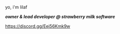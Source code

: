 yo, i'm lilaf

***owner & lead developer
@ strawberry milk software***

https://discord.gg/Eej56Kmk9w
